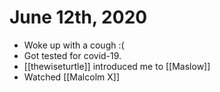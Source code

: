 # June 12th, 2020
- Woke up with a cough :(
- Got tested for covid-19.
- [[thewiseturtle]] introduced me to [[Maslow]]
- Watched [[Malcolm X]]

